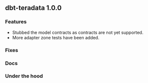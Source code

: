 ## dbt-teradata 1.0.0

### Features
* Stubbed the model contracts as contracts are not yet supported.
* More adapter zone tests have been added. 
### Fixes

### Docs

### Under the hood
